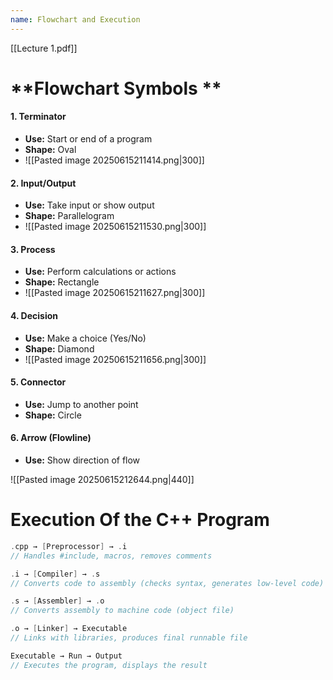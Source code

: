 ```yaml
---
name: Flowchart and Execution
---
```


[[Lecture 1.pdf]]
# **Flowchart Symbols **

#### **1. Terminator**

- **Use:** Start or end of a program
- **Shape:** Oval
- ![[Pasted image 20250615211414.png|300]]
#### **2. Input/Output**

- **Use:** Take input or show output
- **Shape:** Parallelogram
- ![[Pasted image 20250615211530.png|300]]
#### **3. Process**

- **Use:** Perform calculations or actions
- **Shape:** Rectangle
- ![[Pasted image 20250615211627.png|300]]
#### **4. Decision**

- **Use:** Make a choice (Yes/No)
- **Shape:** Diamond
- ![[Pasted image 20250615211656.png|300]]
#### **5. Connector**

- **Use:** Jump to another point
- **Shape:** Circle
#### **6. Arrow (Flowline)**

- **Use:** Show direction of flow

![[Pasted image 20250615212644.png|440]]


# Execution Of the **C++** Program

```c
.cpp → [Preprocessor] → .i  
// Handles #include, macros, removes comments

.i → [Compiler] → .s  
// Converts code to assembly (checks syntax, generates low-level code)

.s → [Assembler] → .o  
// Converts assembly to machine code (object file)

.o → [Linker] → Executable  
// Links with libraries, produces final runnable file

Executable → Run → Output  
// Executes the program, displays the result
```